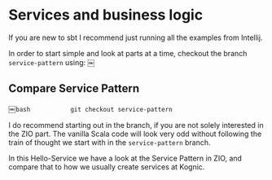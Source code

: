 # Services and business logic
If you are new to sbt I recommend just running all the examples from Intellij.

In order to start simple and look at parts at a time, checkout the branch `service-pattern` using:		￼
## Compare Service Pattern
￼```bash		￼
￼git checkout service-pattern		
￼```		

I do recommend starting out in the branch, if you are not solely interested in the ZIO part.
The vanilla Scala code will look very odd without following the train of thought we start
with in the `service-pattern` branch.

In this Hello-Service we have a look at the Service Pattern in ZIO, and compare that
to how we usually create services at Kognic.